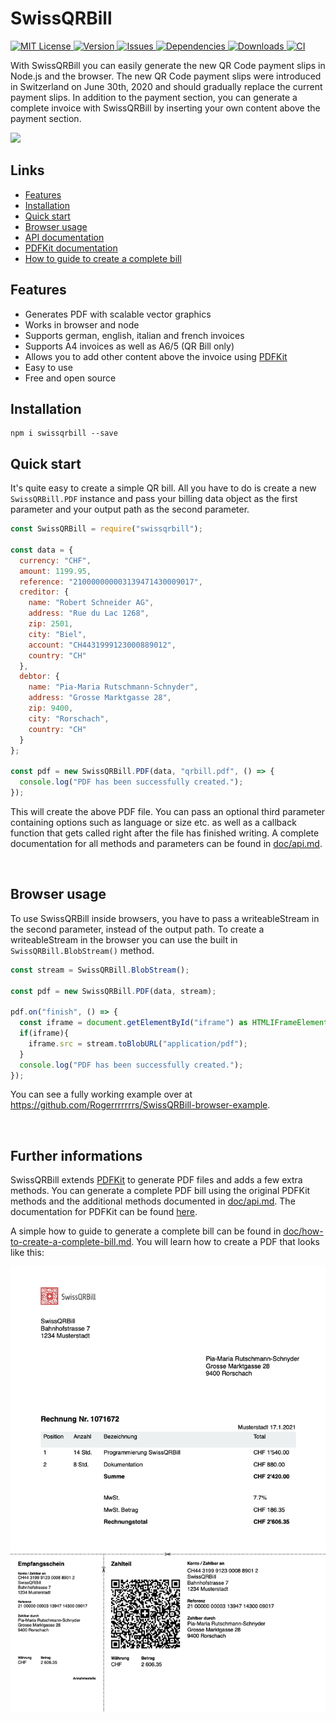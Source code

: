 # SwissQRBill
<a href="https://github.com/Rogerrrrrrrs/SwissQRBill/blob/master/LICENSE">
  <img alt="MIT License" src="https://img.shields.io/npm/l/swissqrbill?color=brightgreen&style=flat-square">
</a>
<a href="https://www.npmjs.com/package/swissqrbill">
  <img alt="Version" src="https://img.shields.io/npm/v/swissqrbill?color=brightgreen&style=flat-square">
</a>
<a href="https://github.com/Rogerrrrrrrs/SwissQRBill/issues">
  <img alt="Issues" src="https://img.shields.io/github/issues-raw/rogerrrrrrrs/swissqrbill?style=flat-square">
</a>
<a href="https://www.npmjs.com/package/swissqrbill">
  <img alt="Dependencies" src="https://img.shields.io/david/rogerrrrrrrs/swissqrbill?style=flat-square">
</a>
<a href="https://www.npmjs.com/package/swissqrbill">
  <img alt="Downloads" src="https://img.shields.io/npm/dw/swissqrbill?style=flat-square">
</a>
<a href="https://github.com/Rogerrrrrrrs/SwissQRBill/actions?query=workflow%3ACI">
  <img alt="CI" src="https://img.shields.io/github/workflow/status/Rogerrrrrrrs/SwissQRBill/CI?style=flat-square">
</a>

With SwissQRBill you can easily generate the new QR Code payment slips in Node.js and the browser. The new QR Code payment slips were introduced in Switzerland on June 30th, 2020 and should gradually replace the current payment slips. In addition to the payment section, you can generate a complete invoice with SwissQRBill by inserting your own content above the payment section.

[<img src="https://raw.githubusercontent.com/Rogerrrrrrrs/SwissQRBill/master/assets/qrbill.png">](https://github.com/Rogerrrrrrrs/SwissQRBill/blob/master/assets/qrbill.pdf)


## Links

 * [Features](#features)
 * [Installation](#installation)
 * [Quick start](#quick-start)
 * [Browser usage](#browser-usage)
 * [API documentation](https://github.com/Rogerrrrrrrs/SwissQRBill/blob/master/doc/api.md)
 * [PDFKit documentation](http://pdfkit.org/docs/getting_started.html)
 * [How to guide to create a complete bill](https://github.com/Rogerrrrrrrs/SwissQRBill/blob/master/doc/how-to-create-a-complete-bill.md)


## Features
 - Generates PDF with scalable vector graphics
 - Works in browser and node
 - Supports german, english, italian and french invoices
 - Supports A4 invoices as well as A6/5 (QR Bill only)
 - Allows you to add other content above the invoice using [PDFKit](https://github.com/foliojs/pdfkit)
 - Easy to use
 - Free and open source


## Installation

```
npm i swissqrbill --save
```

## Quick start

It's quite easy to create a simple QR bill. All you have to do is create a new `SwissQRBill.PDF` instance and pass your billing data object as the first parameter and your output path as the second parameter.

```js
const SwissQRBill = require("swissqrbill");

const data = {
  currency: "CHF",
  amount: 1199.95,
  reference: "210000000003139471430009017",
  creditor: {
    name: "Robert Schneider AG",
    address: "Rue du Lac 1268",
    zip: 2501,
    city: "Biel",
    account: "CH4431999123000889012",
    country: "CH"
  },
  debtor: {
    name: "Pia-Maria Rutschmann-Schnyder",
    address: "Grosse Marktgasse 28",
    zip: 9400,
    city: "Rorschach",
    country: "CH"
  }
};

const pdf = new SwissQRBill.PDF(data, "qrbill.pdf", () => {
  console.log("PDF has been successfully created.");
});
```

This will create the above PDF file. You can pass an optional third parameter containing options such as language or size etc. as well as a callback function that gets called right after the file has finished writing.
A complete documentation for all methods and parameters can be found in [doc/api.md](https://github.com/Rogerrrrrrrs/SwissQRBill/blob/master/doc/api.md).

<br/>

## Browser usage

To use SwissQRBill inside browsers, you have to pass a writeableStream in the second parameter, instead of the output path. To create a writeableStream in the browser you can use the built in `SwissQRBill.BlobStream()` method.

```js
const stream = SwissQRBill.BlobStream();

const pdf = new SwissQRBill.PDF(data, stream);

pdf.on("finish", () => {
  const iframe = document.getElementById("iframe") as HTMLIFrameElement;
  if(iframe){
    iframe.src = stream.toBlobURL("application/pdf");
  }
  console.log("PDF has been successfully created.");
});
```

You can see a fully working example over at https://github.com/Rogerrrrrrrs/SwissQRBill-browser-example.

<br/>

## Further informations

SwissQRBill extends [PDFKit](https://github.com/foliojs/pdfkit) to generate PDF files and adds a few extra methods. You can generate a complete PDF bill using the original PDFKit methods and the additional methods documented in [doc/api.md](https://github.com/Rogerrrrrrrs/SwissQRBill/tree/master/doc/api.md#methods).
The documentation for PDFKit can be found [here](http://pdfkit.org/docs/getting_started.html).

A simple how to guide to generate a complete bill can be found in [doc/how-to-create-a-complete-bill.md](https://github.com/Rogerrrrrrrs/SwissQRBill/blob/master/doc/how-to-create-a-complete-bill.md). You will learn how to create a PDF that looks like this:

[<img src="https://raw.githubusercontent.com/Rogerrrrrrrs/SwissQRBill/master/assets/complete-qr-bill.png">](https://github.com/Rogerrrrrrrs/SwissQRBill/tree/master/doc/how-to-create-a-complete-bill.md)